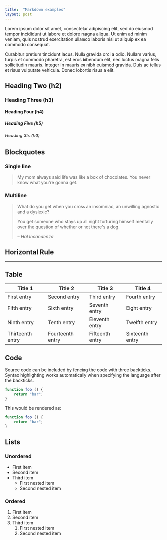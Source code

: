 ```yaml
---
title:  "Markdown examples"
layout: post
---
```


Lorem ipsum dolor sit amet, consectetur adipiscing elit, sed do eiusmod tempor incididunt ut labore et dolore magna aliqua. Ut enim ad minim veniam, quis nostrud exercitation ullamco laboris nisi ut aliquip ex ea commodo consequat.

Curabitur pretium tincidunt lacus. Nulla gravida orci a odio. Nullam varius, turpis et commodo pharetra, est eros bibendum elit, nec luctus magna felis sollicitudin mauris. Integer in mauris eu nibh euismod gravida. Duis ac tellus et risus vulputate vehicula. Donec lobortis risus a elit.


## Heading Two (h2)

### Heading Three (h3)

#### Heading Four (h4)

##### Heading Five (h5)

###### Heading Six (h6)


## Blockquotes

### Single line

> My mom always said life was like a box of chocolates. You never know what you're gonna get.

### Multiline

> What do you get when you cross an insomniac, an unwilling agnostic and a dyslexic?
>
> You get someone who stays up all night torturing himself mentally over the question of whether or not there's a dog.
>
> – _Hal Incandenza_

## Horizontal Rule

---

## Table

| Title 1          | Title 2          | Title 3         | Title 4         |
|------------------|------------------|-----------------|-----------------|
| First entry      | Second entry     | Third entry     | Fourth entry    |
| Fifth entry      | Sixth entry      | Seventh entry   | Eight entry     |
| Ninth entry      | Tenth entry      | Eleventh entry  | Twelfth entry   |
| Thirteenth entry | Fourteenth entry | Fifteenth entry | Sixteenth entry |

## Code

Source code can be included by fencing the code with three backticks. Syntax highlighting works automatically when specifying the language after the backticks.

```javascript
function foo () {
    return "bar";
}
```

This would be rendered as:

```javascript
function foo () {
    return "bar";
}
```

## Lists

### Unordered

* First item
* Second item
* Third item
    * First nested item
    * Second nested item

### Ordered

1. First item
2. Second item
3. Third item
    1. First nested item
    2. Second nested item
